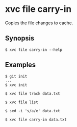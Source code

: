 # xvc file carry-in

Copies the file changes to cache. 

## Synopsis

```console
$ xvc file carry-in --help

```


## Examples


```console
$ git init
...
$ xvc init

$ xvc file track data.txt

$ xvc file list

$ sed -i 's/a/e' data.txt

$ xvc file carry-in data.txt

```